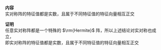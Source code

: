**内容**  
实对称阵的特征值都是实数，且属于不同特征值的特征向量相互正交  
  
**证明**  
任意实对称阵都是一个特殊的 $\rm{Hermite}$ 阵，所以上述结论对实对称也成立，  
即实对称阵的特征值都是实数，且属于不同特征值的特征向量相互正交  
